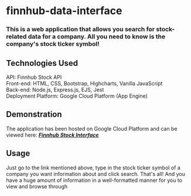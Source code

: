 # finnhub-data-interface
### This is a web application that allows you search for stock-related data for a company. All you need to know is the company's stock ticker symbol!

## Technologies Used
API: Finnhub Stock API\
Front-end: HTML, CSS, Bootstrap, Highcharts, Vanilla JavaScript\
Back-end: Node.js, Express.js, EJS, Jest\
Deployment Platform: Google Cloud Platform (App Engine)

## Demonstration
The application has been hosted on Google Cloud Platform and can be viewed here: ***[Finnhub Stock Interface](https://finnhub-stock-interface.wl.r.appspot.com)***

## Usage
Just go to the link mentioned above, type in the stock ticker symbol of a company you want information about and click search. That's all! And you have a huge amount of information in a well-formatted manner for you to view and browse through
